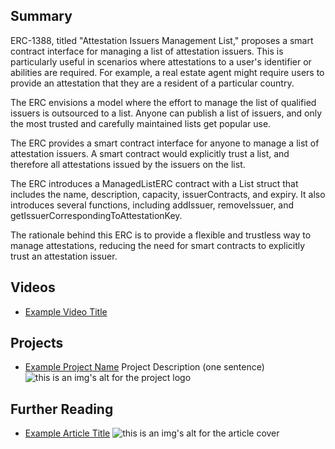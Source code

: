 ## Summary

ERC-1388, titled "Attestation Issuers Management List," proposes a smart contract interface for managing a list of attestation issuers. This is particularly useful in scenarios where attestations to a user's identifier or abilities are required. For example, a real estate agent might require users to provide an attestation that they are a resident of a particular country.

The ERC envisions a model where the effort to manage the list of qualified issuers is outsourced to a list. Anyone can publish a list of issuers, and only the most trusted and carefully maintained lists get popular use.

The ERC provides a smart contract interface for anyone to manage a list of attestation issuers. A smart contract would explicitly trust a list, and therefore all attestations issued by the issuers on the list.

The ERC introduces a ManagedListERC contract with a List struct that includes the name, description, capacity, issuerContracts, and expiry. It also introduces several functions, including addIssuer, removeIssuer, and getIssuerCorrespondingToAttestationKey.

The rationale behind this ERC is to provide a flexible and trustless way to manage attestations, reducing the need for smart contracts to explicitly trust an attestation issuer.

## Videos

- [Example Video Title](https://www.youtube.com/watch?v=TDGq4aeevgY)

## Projects

- [Example Project Name](https://xxxx.xxx/xxxxx) Project Description (one sentence) ![this is an img's alt for the project logo](https://xxxx.xxx/project-logo.xxx)

## Further Reading

- [Example Article Title](https://xxxx.xxx/xxxxx) ![this is an img's alt for the article cover](https://xxxx.xxx/article-cover.xxx)
